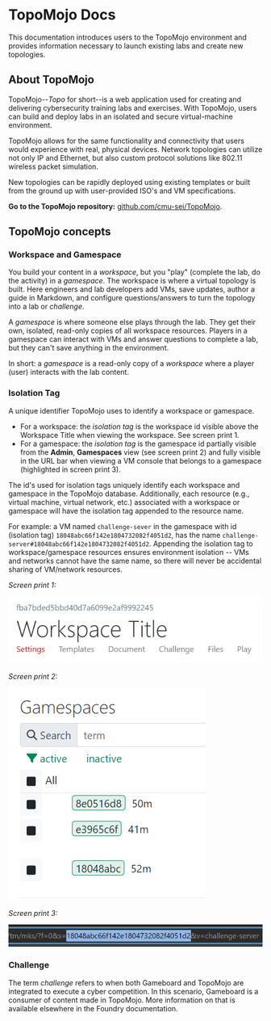 # TopoMojo Docs

This documentation introduces users to the TopoMojo environment and provides information necessary to launch existing labs and create new topologies.

## About TopoMojo

TopoMojo--*Topo* for short--is a web application used for creating and delivering cybersecurity training labs and exercises. With TopoMojo, users can build and deploy labs in an isolated and secure virtual-machine environment.

TopoMojo allows for the same functionality and connectivity that users would experience with real, physical devices. Network topologies can utilize not only IP and Ethernet, but also custom protocol solutions like 802.11 wireless packet simulation.

New topologies can be rapidly deployed using existing templates or built from the ground up with user-provided ISO's and VM specifications.

**Go to the TopoMojo repository:** [github.com/cmu-sei/TopoMojo](https://github.com/cmu-sei/TopoMojo).

## TopoMojo concepts

### Workspace and Gamespace

You build your content in a *workspace*, but you "play" (complete the lab, do the activity) in a *gamespace*. The workspace is where a virtual topology is built. Here engineers and lab developers add VMs, save updates, author a guide in Markdown, and configure questions/answers to turn the topology into a lab or *challenge*.

A *gamespace* is where someone else plays through the lab. They get their own, isolated, read-only copies of all workspace resources. Players in a gamespace can interact with VMs and answer questions to complete a lab, but they can't save anything in the environment. 

In short: a *gamespace* is a read-only copy of a *workspace* where a player (user) interacts with the lab content.

### Isolation Tag

A unique identifier TopoMojo uses to identify a workspace or gamespace. 

- For a workspace: the *isolation tag* is the workspace id visible above the Workspace Title when viewing the workspace. See screen print 1.
- For a gamespace: the *isolation tag* is the gamespace id partially visible from the **Admin**, **Gamespaces** view (see screen print 2) and fully visible in the URL bar when viewing a VM console that belongs to a gamespace (highlighted in screen print 3).  

The id's used for isolation tags uniquely identify each workspace and gamespace in the TopoMojo database. Additionally, each resource (e.g., virtual machine, virtual network, etc.) associated with a workspace or gamespace will have the isolation tag appended to the resource name.  

For example: a VM named `challenge-sever` in the gamespace with id (isolation tag) `18048abc66f142e1804732082f4051d2`, has the name `challenge-server#18048abc66f142e1804732082f4051d2`. Appending the isolation tag to workspace/gamespace resources ensures environment isolation -- VMs and networks cannot have the same name, so there will never be accidental sharing of VM/network resources.

*Screen print 1:*

![workspace iso tag](img/iso-tag-ws.png)

*Screen print 2:*

![gamespace iso tag](img/iso-tag-gs.png)

*Screen print 3:*

![iso tag url](img/iso-tag-url.png)

### Challenge

The term *challenge* refers to when both Gameboard and TopoMojo are integrated to execute a cyber competition. In this scenario, Gameboard is a consumer of content made in TopoMojo. More information on that is available elsewhere in the Foundry documentation.